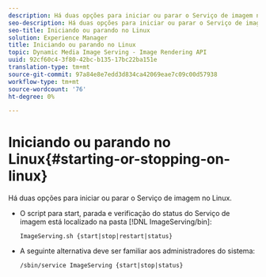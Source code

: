 ```yaml
---
description: Há duas opções para iniciar ou parar o Serviço de imagem no Linux.
seo-description: Há duas opções para iniciar ou parar o Serviço de imagem no Linux.
seo-title: Iniciando ou parando no Linux
solution: Experience Manager
title: Iniciando ou parando no Linux
topic: Dynamic Media Image Serving - Image Rendering API
uuid: 92cf60c4-3f80-42bc-b135-17bc22ba151e
translation-type: tm+mt
source-git-commit: 97a84e8e7edd3d834ca42069eae7c09c00d57938
workflow-type: tm+mt
source-wordcount: '76'
ht-degree: 0%

---
```



# Iniciando ou parando no Linux{#starting-or-stopping-on-linux}

Há duas opções para iniciar ou parar o Serviço de imagem no Linux.

* O script para start, parada e verificação do status do Serviço de imagem está localizado na pasta [!DNL ImageServing/bin]:

   `ImageServing.sh {start|stop|restart|status}`
* A seguinte alternativa deve ser familiar aos administradores do sistema:

   `/sbin/service ImageServing {start|stop|status}`

